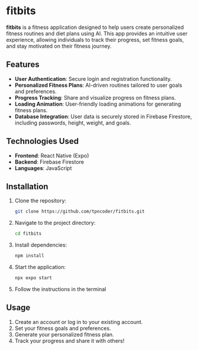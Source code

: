 # fitbits

**fitbits** is a fitness application designed to help users create personalized fitness routines and diet plans using AI. This app provides an intuitive user experience, allowing individuals to track their progress, set fitness goals, and stay motivated on their fitness journey.

## Features

- **User Authentication**: Secure login and registration functionality.
- **Personalized Fitness Plans**: AI-driven routines tailored to user goals and preferences.
- **Progress Tracking**: Share and visualize progress on fitness plans.
- **Loading Animation**: User-friendly loading animations for generating fitness plans.
- **Database Integration**: User data is securely stored in Firebase Firestore, including passwords, height, weight, and goals.

## Technologies Used

- **Frontend**: React Native (Expo)
- **Backend**: Firebase Firestore
- **Languages**: JavaScript

## Installation

1. Clone the repository:
   ```bash
   git clone https://github.com/tpncoder/fitbits.git
   ```
2. Navigate to the project directory:
   ```bash
   cd fitbits
   ```
3. Install dependencies:
   ```bash
   npm install
   ```
4. Start the application:
   ```bash
   npx expo start
   ```
5. Follow the instructions in the terminal

## Usage

1. Create an account or log in to your existing account.
2. Set your fitness goals and preferences.
3. Generate your personalized fitness plan.
4. Track your progress and share it with others!
